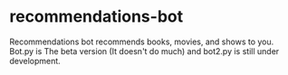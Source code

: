 # recommendations-bot
Recommendations bot recommends books, movies, and shows to you. Bot.py is The beta version (It doesn't do much) and bot2.py is still under development.
